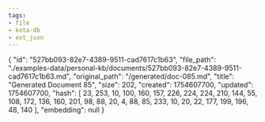 ```yaml
---
tags:
- file
- kota-db
- ext_json
---
```

{
  "id": "527bb093-82e7-4389-9511-cad7617c1b63",
  "file_path": "./examples-data/personal-kb/documents/527bb093-82e7-4389-9511-cad7617c1b63.md",
  "original_path": "/generated/doc-085.md",
  "title": "Generated Document 85",
  "size": 202,
  "created": 1754607700,
  "updated": 1754607700,
  "hash": [
    23,
    253,
    10,
    100,
    160,
    157,
    226,
    224,
    224,
    210,
    144,
    55,
    108,
    172,
    136,
    160,
    201,
    98,
    88,
    20,
    4,
    88,
    85,
    233,
    10,
    20,
    22,
    177,
    199,
    196,
    48,
    140
  ],
  "embedding": null
}